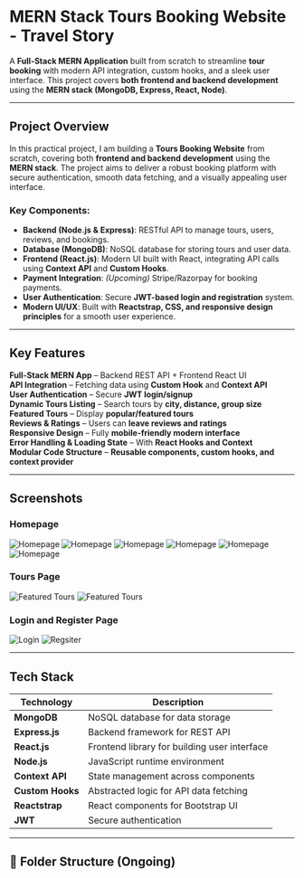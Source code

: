 # MERN Stack Tours Booking Website - Travel Story

A **Full-Stack MERN Application** built from scratch to streamline **tour booking** with modern API integration, custom hooks, and a sleek user interface. This project covers **both frontend and backend development** using the **MERN stack (MongoDB, Express, React, Node)**.

---

## Project Overview

In this practical project, I am building a **Tours Booking Website** from scratch, covering both **frontend and backend development** using the **MERN stack**. The project aims to deliver a robust booking platform with secure authentication, smooth data fetching, and a visually appealing user interface.

### Key Components:
- **Backend (Node.js & Express)**: RESTful API to manage tours, users, reviews, and bookings.
- **Database (MongoDB)**: NoSQL database for storing tours and user data.
- **Frontend (React.js)**: Modern UI built with React, integrating API calls using **Context API** and **Custom Hooks**.
- **Payment Integration**: *(Upcoming)* Stripe/Razorpay for booking payments.
- **User Authentication**: Secure **JWT-based login and registration** system.
- **Modern UI/UX**: Built with **Reactstrap, CSS, and responsive design principles** for a smooth user experience.

---

## Key Features

**Full-Stack MERN App** – Backend REST API + Frontend React UI  
**API Integration** – Fetching data using **Custom Hook** and **Context API**  
**User Authentication** – Secure **JWT login/signup**  
**Dynamic Tours Listing** – Search tours by **city, distance, group size**  
**Featured Tours** – Display **popular/featured tours**  
**Reviews & Ratings** – Users can **leave reviews and ratings**  
**Responsive Design** – Fully **mobile-friendly modern interface**  
**Error Handling & Loading State** – With **React Hooks and Context**  
**Modular Code Structure** – **Reusable components, custom hooks, and context provider**

---

## Screenshots

### Homepage
![Homepage](./Screenshots/Homepage1.png)
![Homepage](./Screenshots/Homepage2.png)
![Homepage](./Screenshots/Homepage3.png)
![Homepage](./Screenshots/Homepage4.png)
![Homepage](./Screenshots/Homepage5.png)
![Homepage](./Screenshots/Homepage6.png)

### Tours Page
![Featured Tours](./Screenshots/Tour1.png)
![Featured Tours](./Screenshots/Tour2.png)

### Login and Register Page
![Login](./Screenshots/Login.png)
![Regsiter](./Screenshots/Register.png)

---

## Tech Stack

| Technology    | Description                                  |
|---------------|----------------------------------------------|
| **MongoDB**   | NoSQL database for data storage               |
| **Express.js**| Backend framework for REST API                |
| **React.js**  | Frontend library for building user interface  |
| **Node.js**   | JavaScript runtime environment                |
| **Context API** | State management across components          |
| **Custom Hooks** | Abstracted logic for API data fetching     |
| **Reactstrap**| React components for Bootstrap UI             |
| **JWT**       | Secure authentication                        |

---

## 📂 Folder Structure (Ongoing)

